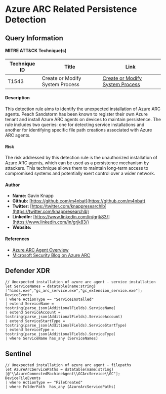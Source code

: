 # Azure ARC Related Persistence Detection

## Query Information

#### MITRE ATT&CK Technique(s)

| Technique ID | Title                            | Link                                   |
|--------------|----------------------------------|----------------------------------------|
| T1543        | Create or Modify System Process  | [Create or Modify System Process](https://attack.mitre.org/techniques/T1543/) |

#### Description
This detection rule aims to identify the unexpected installation of Azure ARC agents. Peach Sandstorm has been known to register their own Azure tenant and install Azure ARC agents on devices to maintain persistence. The rule includes two queries: one for detecting service installations and another for identifying specific file path creations associated with Azure ARC agents.

#### Risk
The risk addressed by this detection rule is the unauthorized installation of Azure ARC agents, which can be used as a persistence mechanism by attackers. This technique allows them to maintain long-term access to compromised systems and potentially exert control over a wider network.

#### Author 
- **Name:** Gavin Knapp
- **Github:** [https://github.com/m4nbat](https://github.com/m4nbat)
- **Twitter:** [https://twitter.com/knappresearchlb](https://twitter.com/knappresearchlb)
- **LinkedIn:** [https://www.linkedin.com/in/grjk83/](https://www.linkedin.com/in/grjk83/)
- **Website:**

#### References
- [Azure ARC Agent Overview](https://learn.microsoft.com/en-us/azure/azure-arc/servers/agent-overview)
- [Microsoft Security Blog on Azure ARC](https://www.microsoft.com/en-us/security/blog/2023/09/14/peach-sandstorm-password-spray-campaigns-enable-intelligence-collection-at-high-value-targets/)

## Defender XDR
```KQL
// Unexpected installation of azure arc agent - service installation
let ServiceNames = datatable(name:string)["himds.exe","gc_arc_service.exe","gc_extension_service.exe"];
DeviceEvents
| where ActionType =~ "ServiceInstalled"
| extend ServiceName = tostring(parse_json(AdditionalFields).ServiceName)
| extend ServiceAccount = tostring(parse_json(AdditionalFields).ServiceAccount)
| extend ServiceStartType = tostring(parse_json(AdditionalFields).ServiceStartType)
| extend ServiceType = tostring(parse_json(AdditionalFields).ServiceType)
| where ServiceName has_any (ServiceNames)
```

## Sentinel
```KQL
// Unexpected installation of azure arc agent - filepaths
let AzureArcServicePaths = datatable(name:string)[@"\\AzureConnectedMachineAgent\\GCArcService\\GC"];
DeviceFileEvents
| where ActionType =~ "FileCreated"
| where FolderPath  has_any (AzureArcServicePaths)
```
